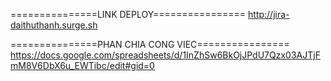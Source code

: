 ===============LINK DEPLOY================ http://jira-daithuthanh.surge.sh

===============PHAN CHIA CONG VIEC================ https://docs.google.com/spreadsheets/d/1InZhSw6BkOjJPdU7Qzx03AJTjFmM8V6DbX6u_EWTibc/edit#gid=0